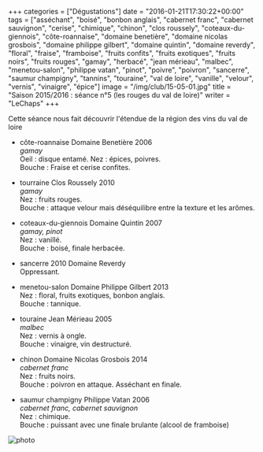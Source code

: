 +++
categories = ["Dégustations"]
date = "2016-01-21T17:30:22+00:00"
tags = ["asséchant", "boisé", "bonbon anglais", "cabernet franc", "cabernet sauvignon", "cerise", "chimique", "chinon", "clos roussely", "coteaux-du-giennois", "côte-roannaise", "domaine benetière", "domaine nicolas grosbois", "domaine philippe gilbert", "domaine quintin", "domaine reverdy", "floral", "fraise", "framboise", "fruits confits", "fruits exotiques", "fruits noirs", "fruits rouges", "gamay", "herbacé", "jean mérieau", "malbec", "menetou-salon", "philippe vatan", "pinot", "poivre", "poivron", "sancerre", "saumur champigny", "tannins", "touraine", "val de loire", "vanille", "velour", "vernis", "vinaigre", "épice"] 
image = "/img/club/15-05-01.jpg"
title = "Saison 2015/2016 : séance n°5 (les rouges du val de loire)"
writer = "LeChaps"
+++

Cette séance nous fait découvrir l'étendue de la région des vins du val de loire

* côte-roannaise Domaine Benetière 2006 <i class="fa fa-plus-circle"></i>  
_gamay_  
Oeil : disque entamé.
Nez : épices, poivres.  
Bouche : Fraise et cerise confites.

* tourraine Clos Roussely 2010  
_gamay_  
Nez : fruits rouges.  
Bouche : attaque velour mais déséquilibre entre la texture et les arômes.

* coteaux-du-giennois Domaine Quintin 2007  
_gamay, pinot_  
Nez : vanillé.  
Bouche : boisé, finale herbacée.

* sancerre 2010 Domaine Reverdy  
Oppressant.  

* menetou-salon Domaine Philippe Gilbert 2013  
Nez : floral, fruits exotiques, bonbon anglais.  
Bouche : tannique.

* touraine Jean Mérieau 2005 <i class="fa fa-minus-circle"></i> <i class="fa fa-minus-circle"></i>  
_malbec_  
Nez : vernis à ongle.  
Bouche : vinaigre, vin destructuré.

* chinon Domaine Nicolas Grosbois 2014  
_cabernet franc_  
Nez : fruits noirs.  
Bouche : poivron en attaque. Asséchant en finale.

* saumur champigny Philippe Vatan 2006  
_cabernet franc, cabernet sauvignon_  
Nez : chimique.  
Bouche : puissant avec une finale brulante (alcool de framboise)

![photo][1]

[1]: /img/club/15-05-01.jpg
